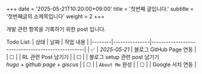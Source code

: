 +++
date = '2025-05-21T10:20:00+09:00'
title = '첫번째 글입니다.'
subtitle =  '첫번째글의 소제목입니다'
weight = 2
+++


개발 관련 항목을 기록하기 위한 post 입니다.

Todo List:
| 상태   | 날짜          | 작업 내용                                        |
|--------|---------------|--------------------------------------------------|
| ✅     | _2025-05-21_  | 블로그 GitHub Page 연동                         |
| ☐     |               | RL 관련 Post 남기기                             |
| ☐     |               | 블로그 setup 관련 post 남기기 <br>_hugo + github page + giscus_ |
| ☐     |               | `About Me` 완성                                 |
| ☐     |               | Google 서치 연동                                |
